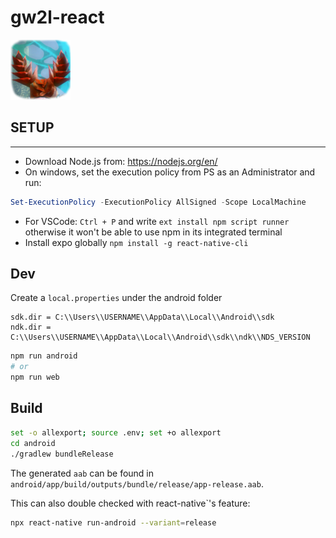 # gw2l-react
![GW 2l](assets/icon.png "App Icon")

## SETUP

----
- Download Node.js from: https://nodejs.org/en/
- On windows, set the execution policy from PS as an Administrator and run:
```powershell
Set-ExecutionPolicy -ExecutionPolicy AllSigned -Scope LocalMachine
```
- For VSCode: `Ctrl + P` and write ``ext install npm script runner`` otherwise it won't be able to use npm in its integrated terminal
- Install expo globally `npm install -g react-native-cli`


## Dev
Create a `local.properties` under the android folder
```.properties
sdk.dir = C:\\Users\\USERNAME\\AppData\\Local\\Android\\sdk
ndk.dir = C:\\Users\\USERNAME\\AppData\\Local\\Android\\sdk\\ndk\\NDS_VERSION
```
```sh
npm run android
# or
npm run web
```

## Build

```sh
set -o allexport; source .env; set +o allexport
cd android
./gradlew bundleRelease
```
The generated `aab` can be found in `android/app/build/outputs/bundle/release/app-release.aab`.


This can also double checked with react-native`'s feature:
```sh
npx react-native run-android --variant=release
```
